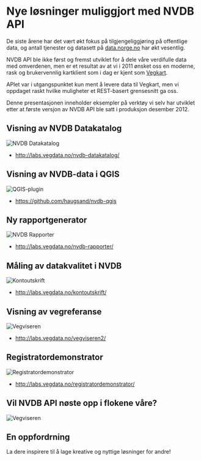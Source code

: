# Nye løsninger muliggjort med NVDB API

De siste årene har det vært økt fokus på tilgjengeliggjøring på offentlige data, 
og antall tjenester og datasett på [data.norge.no](http://data.norge.no) har økt vesentlig. 

NVDB API ble ikke først og fremst utviklet for å dele våre verdifulle data med omverdenen, 
men er et resultat av at vi i 2011 ønsket oss en moderne, rask og brukervennlig kartklient 
som i dag er kjent som [Vegkart](http://www.vegkart.no).

APIet var i utgangspunktet kun ment å levere data til Vegkart, men vi oppdaget raskt 
hvilke muligheter et REST-basert grensesnitt ga oss.

Denne presentasjonen inneholder eksempler på verktøy vi selv har utviklet etter 
at første versjon av NVDB API ble satt i produksjon desember 2012. 


## Visning av NVDB Datakatalog

![NVDB Datakatalog](https://raw.githubusercontent.com/nvdb-vegdata/nvdb-utviklerkonferanse-2015/master/2.%20Nye%20løsninger/nvdbdatakatalog.png)

* http://labs.vegdata.no/nvdb-datakatalog/

## Visning av NVDB-data i QGIS

![QGIS-plugin](https://raw.githubusercontent.com/nvdb-vegdata/nvdb-utviklerkonferanse-2015/master/2.%20Nye%20løsninger/qgis.png)

* https://github.com/haugsand/nvdb-qgis

## Ny rapportgenerator

![NVDB Rapporter](https://raw.githubusercontent.com/nvdb-vegdata/nvdb-utviklerkonferanse-2015/master/2.%20Nye%20løsninger/nvdbrapporter.png)

* http://labs.vegdata.no/nvdb-rapporter/

## Måling av datakvalitet i NVDB

![Kontoutskrift](https://raw.githubusercontent.com/nvdb-vegdata/nvdb-utviklerkonferanse-2015/master/2.%20Nye%20løsninger/kontoutskrift.png)

* http://labs.vegdata.no/kontoutskrift/

## Visning av vegreferanse

![Vegviseren](https://raw.githubusercontent.com/nvdb-vegdata/nvdb-utviklerkonferanse-2015/master/2.%20Nye%20løsninger/vegviseren.png)

* http://labs.vegdata.no/vegviseren2/

## Registratordemonstrator

![Registratordemonstrator](https://raw.githubusercontent.com/nvdb-vegdata/nvdb-utviklerkonferanse-2015/master/2.%20Nye%20løsninger/registratordemonstrator.png)

* http://labs.vegdata.no/registratordemonstrator/

## Vil NVDB API nøste opp i flokene våre?

![Vegviseren](https://raw.githubusercontent.com/nvdb-vegdata/nvdb-utviklerkonferanse-2015/master/2.%20Nye%20løsninger/nvdbomkringliggende.png)


## En oppfordrning

La dere inspirere til å lage kreative og nyttige løsninger for andre!

